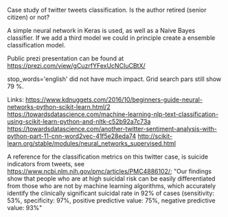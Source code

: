 Case study of twitter tweets classification. Is the author retired (senior citizen) or not?

A simple neural network in Keras is used, as well as a Naive Bayes classifier. If we add a third model we could
in principle create a ensemble classification model.

Public prezi presentation can be found at https://prezi.com/view/gCuzrfYFexUcNCIuCBtX/

stop_words='english' did not have much impact. Grid search pars still show 79 %. 

Links:
https://www.kdnuggets.com/2016/10/beginners-guide-neural-networks-python-scikit-learn.html/2
https://towardsdatascience.com/machine-learning-nlp-text-classification-using-scikit-learn-python-and-nltk-c52b92a7c73a
https://towardsdatascience.com/another-twitter-sentiment-analysis-with-python-part-11-cnn-word2vec-41f5e28eda74
http://scikit-learn.org/stable/modules/neural_networks_supervised.html

A reference for the classification metrics on this twitter case, is suicide indicators from tweets, see https://www.ncbi.nlm.nih.gov/pmc/articles/PMC4886102/;
"Our findings show that people who are at high suicidal risk can be easily differentiated from those who are not by machine learning algorithms, which accurately identify the clinically significant suicidal rate in 92% of cases (sensitivity: 53%, specificity: 97%, positive predictive value: 75%, negative predictive value: 93%"
